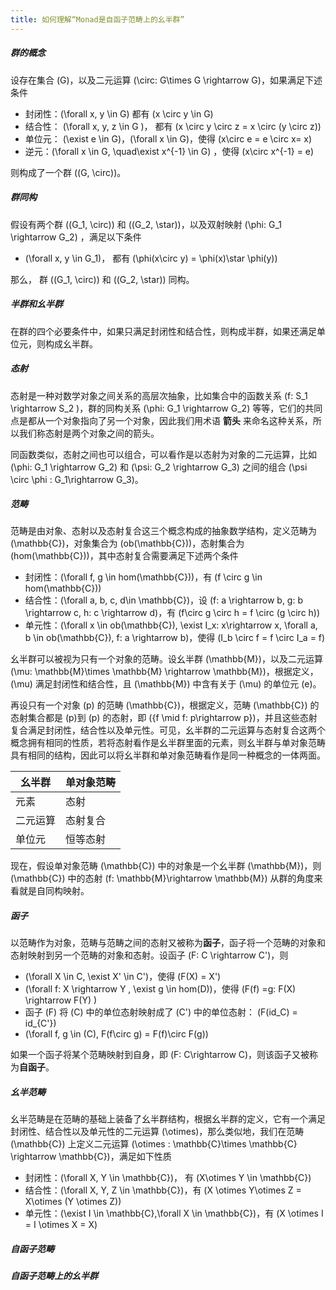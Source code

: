 ```yaml
---
title: 如何理解“Monad是自函子范畴上的幺半群”
---
```


##### 群的概念

设存在集合 \(G\)，以及二元运算 \(\circ: G\times G \rightarrow G\)，如果满足下述条件

* 封闭性：\(\forall x, y \in G\) 都有 \(x \circ y \in G\)
* 结合性： \(\forall x, y, z \in G \)， 都有 \(x \circ y \circ z = x \circ (y \circ z)\)
* 单位元： \(\exist e \in G\)，\(\forall x \in G\)，使得 \(x\circ e = e \circ x= x\)
* 逆元：\(\forall x \in G, \quad\exist x^{-1} \in G\) ，使得 \(x\circ x^{-1} = e\)

则构成了一个群 \((G, \circ)\)。

##### 群同构

假设有两个群 \((G_1, \circ)\)  和 \((G_2, \star)\)，以及双射映射 \(\phi: G_1 \rightarrow G_2\) ，满足以下条件

* \(\forall x, y \in G_1\)， 都有 \(\phi(x\circ y) = \phi(x)\star \phi(y)\)

那么， 群 \((G_1, \circ)\) 和 \((G_2, \star)\) 同构。

##### 半群和幺半群

在群的四个必要条件中，如果只满足封闭性和结合性，则构成半群，如果还满足单位元，则构成幺半群。

<!-- 按照一般的说法，半群是在结合性二元运算下闭合的集合构成的代数结构，这里的 **结合性** 二元运算指的是如下性质

\[(x \circ y) \circ z = x \circ (y \circ z)\]

也就是说，对于集合 \(S\)，以及映射 \(f: S\times S \rightarrow S\)，如果满足下述条件

* \(\forall x, y, z \in S\)，都有 \(f(f(x, y), z) = f(x, f(y, z))\)

则 \((S, f)\) 构成一个半群。

通常，我们在展示运算的结合性的时候，是通过比较两种计算顺序的结果值来进行的，比如乘法的结合性，导致了 \((ab)c = a(bc)\)，但从更广义的角度来看，结合性还可以通过群的同构来定义。

假设存在群 \((G, \circ)\)，根据群的定义，可以推断

* \(\exist e \in G, \forall x \in G\)，使得 \(x \circ e = x\)
* \(\forall x \in G, \exist x^{-1} \in G\)，使得 \(x \circ x^{-1} = e\) 

现在，我们构造一个集合 \(G^2 = \{(x, y) \mid x, y \in G\}\)，即集合 \(G\) 的笛卡尔积，并且定义映射 \(\otimes: G^2 \times G^2 \rightarrow G^2\)，使其拥有下述计算性质

\[\forall x, y, z, w \in G, \quad (x, y) \otimes (z,w) = (x \circ z, y \circ w)\]

可以证明装备有二元运算 \(\otimes\) 的集合 \(G^2\) 构成一个群 \((G^2, \otimes)\)，它的单位元是 \((e, e)\)，任意元素 \((x, y)\) 的逆元是 \((x^{-1}, y^{-1})\)。

接下来，我们构造另外一个集合 \(G^3 = G \times G^2\)，这是 \(G\) 和 \(G^2\) 的笛卡尔积，也可以写作 \(G \times (G \times G)\)，以及二元运算 \(\star: G^3\times G^3 \rightarrow G^3\)，且

\[
\forall x, y, z, u, v, w \in G, \quad  (x, (y, z)) \star (u, (v, w)) = (x \circ u, (y, z) \otimes (v, w))
  \]

可以证明装备有二元运算 \(\star\) 的集合 \(G \times G^2\) 仍然构成一个群 \((G\times G^2, \star)\)。

然后，我们再以另外一种组合方式构造群 \(G^3 = G^2 \times G\)，即 \((G\times G)\times G\)，以及二元运算 \(\oplus: G^3 \times G^3 \rightarrow G^3\)

\[
  \forall x, y, z, u, v, w \in G, \quad  ((x, y), z) \oplus ((u, v), w) = ((x,y)\otimes (u, v) , z \circ w)
  \]

同样可以证明装备有二元运算 \(\oplus\) 的集合 \(G^2 \times G\) 构成群 \((G^2\times G, \oplus)\)。

最后，我们将运算 \(\circ\) 定义为二元组构造函数，即 

\[
  x \circ y = (x, y)
  \]

那么运算的结合性将导致 

\[
  ((x, y), z) = (x, (y, z))
  \]

显然，\(((x, y), z) \in (G\times G)\times G, \quad (x, (y, z)) \in G \times (G \times G)\)，于是可以证明群 \((G^3, \star)\) 同构于群 \((G^3, \oplus)\)。 -->

##### 态射

态射是一种对数学对象之间关系的高层次抽象，比如集合中的函数关系 \(f: S_1 \rightarrow S_2 \)，群的同构关系 \(\phi: G_1 \rightarrow G_2\) 等等，它们的共同点是都从一个对象指向了另一个对象，因此我们用术语 **箭头** 来命名这种关系，所以我们称态射是两个对象之间的箭头。

同函数类似，态射之间也可以组合，可以看作是以态射为对象的二元运算，比如 \(\phi: G_1 \rightarrow G_2\) 和 \(\psi: G_2 \rightarrow G_3\) 之间的组合 \(\psi \circ \phi : G_1\rightarrow G_3\)。

##### 范畴

范畴是由对象、态射以及态射复合这三个概念构成的抽象数学结构，定义范畴为 \(\mathbb{C}\)，对象集合为 \(ob(\mathbb{C})\)，态射集合为 \(hom(\mathbb{C})\)，其中态射复合需要满足下述两个条件
* 封闭性：\(\forall f, g \in hom(\mathbb{C})\)，有 \(f \circ g \in hom(\mathbb{C})\)
* 结合性：\(\forall a, b, c, d\in \mathbb{C}\)，设 \(f: a \rightarrow b, g: b \rightarrow c, h: c \rightarrow d\)，有  \(f\circ g \circ h = f \circ (g \circ h)\)
* 单元性：\(\forall x \in ob(\mathbb{C}), \exist I_x: x\rightarrow x, \forall a, b \in ob(\mathbb{C}), f: a \rightarrow b\)，使得 \(I_b \circ f = f \circ I_a = f\)

幺半群可以被视为只有一个对象的范畴。设幺半群 \(\mathbb{M}\)，以及二元运算 \(\mu: \mathbb{M}\times \mathbb{M} \rightarrow \mathbb{M}\)，根据定义，\(\mu\) 满足封闭性和结合性，且 \(\mathbb{M}\) 中含有关于 \(\mu\) 的单位元 \(e\)。

再设只有一个对象 \(p\) 的范畴 \(\mathbb{C}\)，根据定义，范畴 \(\mathbb{C}\) 的态射集合都是 \(p\)到 \(p\) 的态射，即 \(\{f \mid f: p\rightarrow p\}\)，并且这些态射复合满足封闭性，结合性以及单元性。可见，幺半群的二元运算与态射复合这两个概念拥有相同的性质，若将态射看作是幺半群里面的元素，则幺半群与单对象范畴具有相同的结构，因此可以将幺半群和单对象范畴看作是同一种概念的一体两面。

|幺半群|单对象范畴|
|--|--|
|元素|态射|
|二元运算|态射复合|
|单位元|恒等态射|

现在，假设单对象范畴 \(\mathbb{C}\) 中的对象是一个幺半群 \(\mathbb{M}\)，则 \(\mathbb{C}\) 中的态射 \(f: \mathbb{M}\rightarrow \mathbb{M}\) 从群的角度来看就是自同构映射。

##### 函子

以范畴作为对象，范畴与范畴之间的态射又被称为**函子**，函子将一个范畴的对象和态射映射到另一个范畴的对象和态射。设函子 \(F: C \rightarrow C'\)，则
* \(\forall X \in C, \exist X' \in C'\)，使得 \(F(X) = X'\)
* \(\forall f: X \rightarrow Y , \exist g \in hom(D)\)，使得 \(F(f) =g: F(X) \rightarrow F(Y) \)
* 函子 \(F\) 将 \(C\) 中的单位态射映射成了 \(C'\) 中的单位态射： \(F(id_C) = id_{C'}\)
* \(\forall f, g \in (C), F(f\circ g) = F(f)\circ F(g)\)

如果一个函子将某个范畴映射到自身，即 \(F: C\rightarrow C\)，则该函子又被称为**自函子**。

##### 幺半范畴

幺半范畴是在范畴的基础上装备了幺半群结构，根据幺半群的定义，它有一个满足封闭性、结合性以及单元性的二元运算 \(\otimes\)，那么类似地，我们在范畴 \(\mathbb{C}\) 上定义二元运算 \(\otimes : \mathbb{C}\times \mathbb{C} \rightarrow \mathbb{C}\)，满足如下性质 

* 封闭性：\(\forall X, Y \in \mathbb{C}\)， 有 \(X\otimes Y \in \mathbb{C}\)
* 结合性：\(\forall X, Y, Z \in \mathbb{C}\)，有 \(X \otimes Y\otimes Z = X\otimes (Y \otimes Z)\)
* 单元性：\(\exist I \in \mathbb{C},\forall X \in \mathbb{C}\)，有 \(X \otimes I = I \otimes X = X\)

##### 自函子范畴



##### 自函子范畴上的幺半群